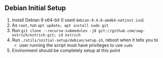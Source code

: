 ## Debian Initial Setup
 1. Install Debian 9 x64-bit (I used `debian-9.4.0-amd64-netinst.iso`)
 2. As `root`, run `apt update; apt install sudo git`
 3. Run `git clone --recurse-submodules -j8 git://github.com/swg-ostrich/ostrich.git; cd ostrich`
 4. Run `./utils/initial-setup/debian/setup.sh`, reboot when it tells you to
     * user running the script must have privileges to use `sudo`
 5. Environment should be completely setup at this point
